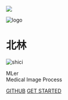 <!-- _coverpage.md -->
<!-- 封面 -->
<!-- 背景图片 -->
![](assets/bg.jpg)
<!-- background color -->
<!-- ![color](#f0f0f0)     -->

![logo](./assets/logo.svg)
# 北林 <small></small>
![shici](https://v1.jinrishici.com/all.svg)

<!-- <br>
<span id="busuanzi_container_site_pv" style='display:none'>
    访问量：<span id="busuanzi_value_site_pv"></span> 次
</span>
<span id="busuanzi_container_site_uv" style='display:none'>
    访客数：<span id="busuanzi_value_site_uv"></span> 人
</span>
<br> -->
MLer  
Medical Image Process

[GITHUB](https://github.com/WuGuangHeng)
[GET STARTED](README.md)
